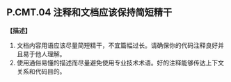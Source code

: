 ## P.CMT.04  注释和文档应该保持简短精干

**【描述】**

1. 文档内容用语应该尽量简短精干，不宜篇幅过长。请确保你的代码注释良好并且易于他人理解。
2. 使用通俗易懂的描述而尽量避免使用专业技术术语。好的注释能够传达上下文关系和代码目的。